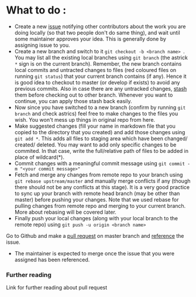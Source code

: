 # What to do :
 
 * Create a new [issue](https://github.com/harshraj22/hands_on_git/issues) notifying other contributors about the work you are doing locally (so that two people don't do same thing), and wait until some maintainer approves your idea. This is generally done by assigning issue to you.
 * Create a new branch and switch to it ```git checkout -b <branch name> ```. You may list all the existing local branches using ```git branch``` (the astrick ```*``` sign is on the current branch). Remember, the new branch contains local commits and untracted changes to files (red coloured files on running ```git status```) that your current branch contains (if any). Hence it is good idea to checkout to master (or develop if exists) to avoid any previous commits. Also in case there are any untracked changes, [stash](https://www.atlassian.com/git/tutorials/saving-changes/git-stash) them before checking out to other branch. Whenever you want to continue, you can apply those stash back easily.
 * Now since you have switched to a new branch (confirm by running ```git branch``` and check astrics) feel free to make changes to the files you wish. You won't mess up things in original repo from here.
 * Make suggested changes (fill your name in markdown file that you copied to the directory that you created) and add those changes using ```git add *```. This adds all files to staging area which have been changed/ created/ deleted. You may want to add only specific changes to be commited. In that case, write the full/relative path of files to be added in place of wildcard(*).
 * Commit changes with a meaningful commit message using ```git commit -m "<your commit message>"```
 * Fetch and merge any changes from remote repo to your branch using ``` git rebase upstream/master ``` and manually merge conflicts if any (though there should not be any conflicts at this stage). It is a very good practice to sync up your branch with remote head branch (may be other than master) before pushing your changes. Note that we used rebase for pulling changes from remote repo and merging to your current branch. More about rebasing will be covered later.
 * Finally push your local changes (along with your local branch to the remote repo) using ```git push -u origin <branch name> ```

Go to Github and make a [pull request](https://help.github.com/en/github/collaborating-with-issues-and-pull-requests/creating-a-pull-request) on master branch and [reference](https://help.github.com/en/github/managing-your-work-on-github/linking-a-pull-request-to-an-issue) the issue.
 * The maintainer is expected to merge once the issue that you were assigned has been referenced.

### Further reading 
Link for further reading about pull request
